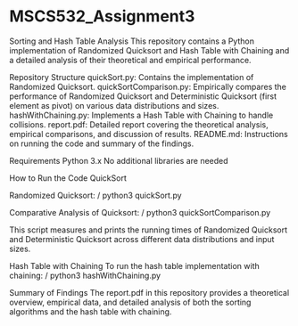 # MSCS532_Assignment3
Sorting and Hash Table Analysis
This repository contains a Python implementation of Randomized Quicksort and Hash Table with Chaining and a detailed analysis of their theoretical and empirical performance.

Repository Structure
quickSort.py: Contains the implementation of Randomized Quicksort.
quickSortComparison.py: Empirically compares the performance of Randomized Quicksort and Deterministic Quicksort (first element as pivot) on various data distributions and sizes.
hashWithChaining.py: Implements a Hash Table with Chaining to handle collisions.
report.pdf: Detailed report covering the theoretical analysis, empirical comparisons, and discussion of results.
README.md: Instructions on running the code and summary of the findings.

Requirements
Python 3.x
No additional libraries are needed

How to Run the Code
QuickSort

Randomized Quicksort:
/ python3 quickSort.py


Comparative Analysis of Quicksort:
/ python3 quickSortComparison.py

This script measures and prints the running times of Randomized Quicksort and Deterministic Quicksort across different data distributions and input sizes.

Hash Table with Chaining
To run the hash table implementation with chaining:
/ python3 hashWithChaining.py


Summary of Findings
The report.pdf in this repository provides a theoretical overview, empirical data, and detailed analysis of both the sorting algorithms and the hash table with chaining.
